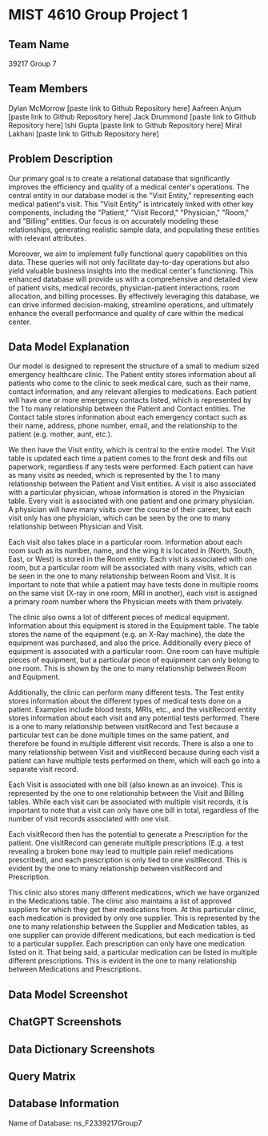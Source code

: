 
# MIST 4610 Group Project 1


## Team Name
39217 Group 7
## Team Members
Dylan McMorrow [paste link to Github Repository here]
Aafreen Anjum [paste link to Github Repository here]
Jack Drummond [paste link to Github Repository here]
Ishi Gupta [paste link to Github Repository here]
Miral Lakhani [paste link to Github Repository here]
## Problem Description
Our primary goal is to create a relational database that significantly improves the efficiency and quality of a medical center's operations. The central entity in our database model is the "Visit Entity," representing each medical patient's visit. This "Visit Entity" is intricately linked with other key components, including the "Patient," "Visit Record," "Physician," "Room," and "Billing" entities. Our focus is on accurately modeling these relationships, generating realistic sample data, and populating these entities with relevant attributes.

Moreover, we aim to implement fully functional query capabilities on this data. These queries will not only facilitate day-to-day operations but also yield valuable business insights into the medical center's functioning. This enhanced database will provide us with a comprehensive and detailed view of patient visits, medical records, physician-patient interactions, room allocation, and billing processes. By effectively leveraging this database, we can drive informed decision-making, streamline operations, and ultimately enhance the overall performance and quality of care within the medical center.

## Data Model Explanation
Our model is designed to represent the structure of a small to medium sized emergency healthcare clinic. The Patient entity stores information about all patients who come to the clinic to seek medical care, such as their name, contact information, and any relevant allergies to medications. Each patient will have one or more emergency contacts listed, which is represented by the 1 to many relationship between the Patient and Contact entities. The Contact table stores information about each emergency contact such as their name, address, phone number, email, and the relationship to the patient (e.g. mother, aunt, etc.).

We then have the Visit entity, which is central to the entire model. The Visit table is updated each time a patient comes to the front desk and fills out paperwork, regardless if any tests were performed. Each patient can have as many visits as needed, which is represented by the 1 to many relationship between the Patient and Visit entities. A visit is also associated with a particular physician, whose information is stored in the Physician table. Every visit is associated with one patient and one primary physician. A physician will have many visits over the course of their career, but each visit only has one physician, which can be seen by the one to many relationship between Physician and Visit.

Each visit also takes place in a particular room. Information about each room such as its number, name, and the wing it is located in (North, South, East, or West) is stored in the Room entity. Each visit is associated with one room, but a particular room will be associated with many visits, which can be seen in the one to many relationship between Room and Visit. It is important to note that while a patient may have tests done in multiple rooms on the same visit (X-ray in one room, MRI in another), each visit is assigned a primary room number where the Physician meets with them privately. 

The clinic also owns a lot of different pieces of medical equipment. Information about this equipment is stored in the Equipment table. The table stores the name of the equipment (e.g. an X-Ray machine), the date the equipment was purchased, and also the price. Additionally every piece of equipment is associated with a particular room. One room can have multiple pieces of equipment, but a particular piece of equipment can only belong to one room. This is shown by the one to many relationship between Room and Equipment. 

Additionally, the clinic can perform many different tests. The Test entity stores information about the different types of medical tests done on a patient. Examples include blood tests, MRIs, etc., and the visitRecord entity stores information about each visit and any potential tests performed. There is a one to many relationship between visitRecord and Test because a particular test can be done multiple times on the same patient, and therefore be found in multiple different visit records. There is also a one to many relationship between Visit and visitRecord because during each visit a patient can have multiple tests performed on them, which will each go into a separate visit record.

Each Visit is associated with one bill (also known as an invoice). This is represented by the one to one relationship between the Visit and Billing tables. While each visit can be associated with multiple visit records, it is important to note that a visit can only have one bill in total, regardless of the number of visit records associated with one visit. 

Each visitRecord then has the potential to generate a Prescription for the patient. One visitRecord can generate multiple prescriptions (E.g. a test revealing a broken bone may lead to multiple pain relief medications prescribed), and each prescription is only tied to one visitRecord. This is evident by the one to many relationship between visitRecord and Prescription. 

This clinic also stores many different medications, which we have organized in the Medications table. The clinic also maintains a list of approved suppliers for which they get their medications from. At this particular clinic, each medication is provided by only one supplier. This is represented by the one to many relationship between the Supplier and Medication tables, as one supplier can provide different medications, but each medication is tied to a particular supplier. Each prescription can only have one medication listed on it. That being said, a particular medication can be listed in multiple different prescriptions. This is evident in the one to many relationship between Medications and Prescriptions.

## Data Model Screenshot

## ChatGPT Screenshots
## Data Dictionary Screenshots 
## Query Matrix
## Database Information
Name of Database: ns_F2339217Group7